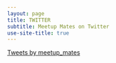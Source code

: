 ```yaml
---
layout: page
title: TWITTER
subtitle: Meetup Mates on Twitter 
use-site-title: true
---
```


<a class="twitter-timeline" href="https://twitter.com/meetup_mates?ref_src=twsrc%5Etfw">Tweets by meetup_mates</a> <script async src="https://platform.twitter.com/widgets.js" charset="utf-8"></script>